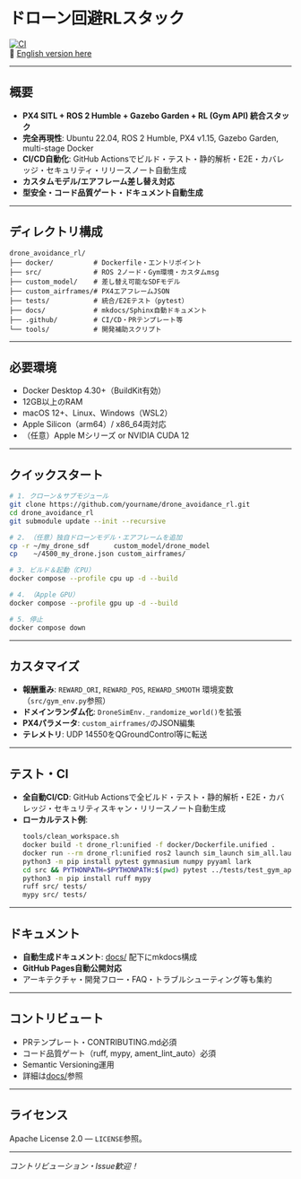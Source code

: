 # ドローン回避RLスタック

[![CI](https://github.com/yourname/drone_avoidance_rl/actions/workflows/ci.yml/badge.svg)](https://github.com/yourname/drone_avoidance_rl/actions)  
📄 [English version here](README.md)

---

## 概要

- **PX4 SITL + ROS 2 Humble + Gazebo Garden + RL (Gym API) 統合スタック**
- **完全再現性**: Ubuntu 22.04, ROS 2 Humble, PX4 v1.15, Gazebo Garden, multi-stage Docker
- **CI/CD自動化**: GitHub Actionsでビルド・テスト・静的解析・E2E・カバレッジ・セキュリティ・リリースノート自動生成
- **カスタムモデル/エアフレーム差し替え対応**
- **型安全・コード品質ゲート・ドキュメント自動生成**

---

## ディレクトリ構成

```
drone_avoidance_rl/
├── docker/          # Dockerfile・エントリポイント
├── src/             # ROS 2ノード・Gym環境・カスタムmsg
├── custom_model/    # 差し替え可能なSDFモデル
├── custom_airframes/# PX4エアフレームJSON
├── tests/           # 統合/E2Eテスト（pytest）
├── docs/            # mkdocs/Sphinx自動ドキュメント
├── .github/         # CI/CD・PRテンプレート等
└── tools/           # 開発補助スクリプト
```

---

## 必要環境

- Docker Desktop 4.30+（BuildKit有効）
- 12GB以上のRAM
- macOS 12+、Linux、Windows（WSL2）
- Apple Silicon（arm64）/ x86_64両対応
- （任意）Apple Mシリーズ or NVIDIA CUDA 12

---

## クイックスタート

```bash
# 1. クローン＆サブモジュール
git clone https://github.com/yourname/drone_avoidance_rl.git
cd drone_avoidance_rl
git submodule update --init --recursive

# 2. （任意）独自ドローンモデル・エアフレームを追加
cp -r ~/my_drone_sdf      custom_model/drone_model
cp    ~/4500_my_drone.json custom_airframes/

# 3. ビルド＆起動（CPU）
docker compose --profile cpu up -d --build

# 4. （Apple GPU）
docker compose --profile gpu up -d --build

# 5. 停止
docker compose down
```

---

## カスタマイズ

- **報酬重み**: `REWARD_ORI`, `REWARD_POS`, `REWARD_SMOOTH` 環境変数（`src/gym_env.py`参照）
- **ドメインランダム化**: `DroneSimEnv._randomize_world()`を拡張
- **PX4パラメータ**: `custom_airframes/`のJSON編集
- **テレメトリ**: UDP 14550をQGroundControl等に転送

---

## テスト・CI

- **全自動CI/CD**: GitHub Actionsで全ビルド・テスト・静的解析・E2E・カバレッジ・セキュリティスキャン・リリースノート自動生成
- **ローカルテスト例**:
  ```bash
  tools/clean_workspace.sh
  docker build -t drone_rl:unified -f docker/Dockerfile.unified .
  docker run --rm drone_rl:unified ros2 launch sim_launch sim_all.launch.py
  python3 -m pip install pytest gymnasium numpy pyyaml lark
  cd src && PYTHONPATH=$PYTHONPATH:$(pwd) pytest ../tests/test_gym_api.py
  python3 -m pip install ruff mypy
  ruff src/ tests/
  mypy src/ tests/
  ```

---

## ドキュメント

- **自動生成ドキュメント**: [docs/](docs/) 配下にmkdocs構成
- **GitHub Pages自動公開対応**
- アーキテクチャ・開発フロー・FAQ・トラブルシューティング等も集約

---

## コントリビュート

- PRテンプレート・CONTRIBUTING.md必須
- コード品質ゲート（ruff, mypy, ament_lint_auto）必須
- Semantic Versioning運用
- 詳細は[docs/](docs/)参照

---

## ライセンス

Apache License 2.0 — `LICENSE`参照。

---

*コントリビューション・Issue歓迎！*
